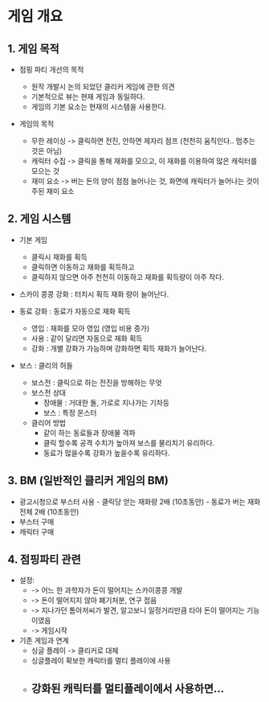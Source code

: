 # 게임 개요
## 1.	게임 목적
-	점핑 파티 개선의 목적
    -	원작 개발시 논의 되었던 클리커 게임에 관한 의견
    -	기본적으로 뷰는 현재 게임과 동일하다.
    -	게임의 기본 요소는 현재의 시스템을 사용한다.

-	게임의 목적
    -	무한 레이싱 -> 클릭하면 전진, 안하면 제자리 점프 (천천히 움직인다.. 멈추는 것은 아님)
    -	캐릭터 수집 -> 클릭을 통해 재화를 모으고, 이 재화를 이용하여 많은 캐릭터를 모으는 것
    -   재미 요소 -> 버는 돈의 양이 점점 늘어나는 것, 화면에 캐릭터가 늘어나는 것이 주된 재미 요소

## 2.	게임 시스템
-	기본 게임
    - 클릭시 재화를 획득
    - 클릭하면 이동하고 재화를 획득하고
    - 클릭하지 않으면 아주 천천히 이동하고 재화를 획득량이 아주 작다.

-	스카이 콩콩 강화  : 터치시 획득 재화 량이 늘어난다.

- 동료 강화 : 동료가  자동으로 재화 획득
    - 영입 : 재화를 모아 영입 (영입 비용 증가)
    - 사용 : 같이 달리면 자동으로 재화 획득
    - 강화 : 개별 강화가 가능하며 강화하면 획득 재화가 늘어난다.

- 보스 : 클리의 허들
    - 보스전 : 클릭으로 하는 전진을 방해하는 무엇
    - 보스전 상대
        - 장애물 : 거대한 돌, 가로로 지나가는 기차등 
        - 보스 : 특정 몬스터  
    - 클리어 방법
        - 같이 하는 동료들과 장애물 격파
        - 클릭 할수록 공격 수치가 높아져 보스를 물리치기 유리하다.
        - 동료가 많을수록 강화가 높을수록 유리하다.   
  
## 3.	BM (일반적인 클리커 게임의 BM)
  -	광고시청으로 부스터 사용
          -	클릭당 얻는 재화량 2배 (10초동안)
          -	동료가 버는 재화 전체 2배 (10초동안)
  -	부스터 구매
  -	캐릭터 구매

## 4.	점핑파티 관련
-	설정:
    -	-> 어느 한 과학자가 돈이 떨어지는 스카이콩콩 개발
    -	-> 돈이 떨어지지 않아 폐기처분, 연구 접음
    -	-> 지나가던 톰아저씨가 발견, 알고보니 일정거리만큼 타야 돈이 떨어지는 기능이였음
    -	-> 게임시작
- 기존 게임과  연계
    -  싱글 플레이 -> 클리커로 대체
    -  싱글플레이 확보한 캐릭터를 멀티 플레이에 사용
    -  강화된 캐릭터를 멀티플레이에서 사용하면...
        -    


